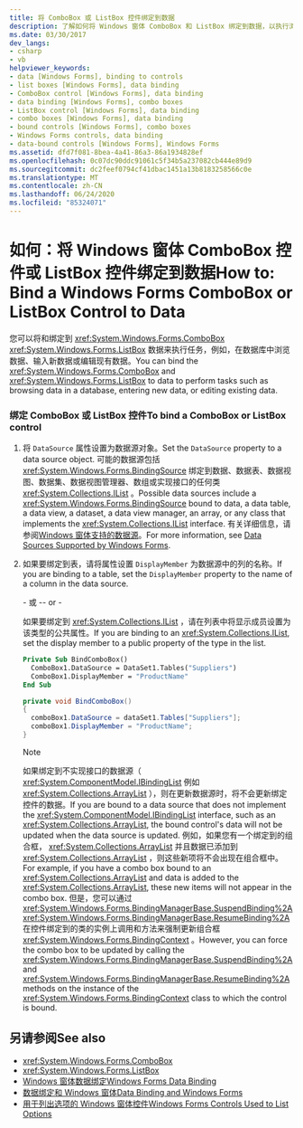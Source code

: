 ```yaml
---
title: 将 ComboBox 或 ListBox 控件绑定到数据
description: 了解如何将 Windows 窗体 ComboBox 和 ListBox 绑定到数据，以执行浏览数据库中的数据、输入新数据或编辑现有数据等任务。
ms.date: 03/30/2017
dev_langs:
- csharp
- vb
helpviewer_keywords:
- data [Windows Forms], binding to controls
- list boxes [Windows Forms], data binding
- ComboBox control [Windows Forms], data binding
- data binding [Windows Forms], combo boxes
- ListBox control [Windows Forms], data binding
- combo boxes [Windows Forms], data binding
- bound controls [Windows Forms], combo boxes
- Windows Forms controls, data binding
- data-bound controls [Windows Forms], Windows Forms
ms.assetid: dfd7f081-8bea-4a41-86a3-86a1934828ef
ms.openlocfilehash: 0c07dc90ddc91061c5f34b5a237082cb444e89d9
ms.sourcegitcommit: dc2feef0794cf41dbac1451a13b8183258566c0e
ms.translationtype: MT
ms.contentlocale: zh-CN
ms.lasthandoff: 06/24/2020
ms.locfileid: "85324071"
---
```

# <a name="how-to-bind-a-windows-forms-combobox-or-listbox-control-to-data"></a><span data-ttu-id="51b5a-103">如何：将 Windows 窗体 ComboBox 控件或 ListBox 控件绑定到数据</span><span class="sxs-lookup"><span data-stu-id="51b5a-103">How to: Bind a Windows Forms ComboBox or ListBox Control to Data</span></span>
<span data-ttu-id="51b5a-104">您可以将和绑定到 <xref:System.Windows.Forms.ComboBox> <xref:System.Windows.Forms.ListBox> 数据来执行任务，例如，在数据库中浏览数据、输入新数据或编辑现有数据。</span><span class="sxs-lookup"><span data-stu-id="51b5a-104">You can bind the <xref:System.Windows.Forms.ComboBox> and <xref:System.Windows.Forms.ListBox> to data to perform tasks such as browsing data in a database, entering new data, or editing existing data.</span></span>  
  
### <a name="to-bind-a-combobox-or-listbox-control"></a><span data-ttu-id="51b5a-105">绑定 ComboBox 或 ListBox 控件</span><span class="sxs-lookup"><span data-stu-id="51b5a-105">To bind a ComboBox or ListBox control</span></span>  
  
1. <span data-ttu-id="51b5a-106">将 `DataSource` 属性设置为数据源对象。</span><span class="sxs-lookup"><span data-stu-id="51b5a-106">Set the `DataSource` property to a data source object.</span></span> <span data-ttu-id="51b5a-107">可能的数据源包括 <xref:System.Windows.Forms.BindingSource> 绑定到数据、数据表、数据视图、数据集、数据视图管理器、数组或实现接口的任何类 <xref:System.Collections.IList> 。</span><span class="sxs-lookup"><span data-stu-id="51b5a-107">Possible data sources include a <xref:System.Windows.Forms.BindingSource> bound to data, a data table, a data view, a dataset, a data view manager, an array, or any class that implements the <xref:System.Collections.IList> interface.</span></span> <span data-ttu-id="51b5a-108">有关详细信息，请参阅[Windows 窗体支持的数据源](../data-sources-supported-by-windows-forms.md)。</span><span class="sxs-lookup"><span data-stu-id="51b5a-108">For more information, see [Data Sources Supported by Windows Forms](../data-sources-supported-by-windows-forms.md).</span></span>  
  
2. <span data-ttu-id="51b5a-109">如果要绑定到表，请将属性设置 `DisplayMember` 为数据源中的列的名称。</span><span class="sxs-lookup"><span data-stu-id="51b5a-109">If you are binding to a table, set the `DisplayMember` property to the name of a column in the data source.</span></span>  
  
     <span data-ttu-id="51b5a-110">\- 或 -</span><span class="sxs-lookup"><span data-stu-id="51b5a-110">\- or -</span></span>  
  
     <span data-ttu-id="51b5a-111">如果要绑定到 <xref:System.Collections.IList> ，请在列表中将显示成员设置为该类型的公共属性。</span><span class="sxs-lookup"><span data-stu-id="51b5a-111">If you are binding to an <xref:System.Collections.IList>, set the display member to a public property of the type in the list.</span></span>  
  
    ```vb  
    Private Sub BindComboBox()  
      ComboBox1.DataSource = DataSet1.Tables("Suppliers")  
      ComboBox1.DisplayMember = "ProductName"  
    End Sub  
    ```  
  
    ```csharp  
    private void BindComboBox()  
    {  
      comboBox1.DataSource = dataSet1.Tables["Suppliers"];  
      comboBox1.DisplayMember = "ProductName";  
    }  
    ```  
  
    > [!NOTE]
    > <span data-ttu-id="51b5a-112">如果绑定到不实现接口的数据源（ <xref:System.ComponentModel.IBindingList> 例如 <xref:System.Collections.ArrayList> ），则在更新数据源时，将不会更新绑定控件的数据。</span><span class="sxs-lookup"><span data-stu-id="51b5a-112">If you are bound to a data source that does not implement the <xref:System.ComponentModel.IBindingList> interface, such as an <xref:System.Collections.ArrayList>, the bound control's data will not be updated when the data source is updated.</span></span> <span data-ttu-id="51b5a-113">例如，如果您有一个绑定到的组合框， <xref:System.Collections.ArrayList> 并且数据已添加到 <xref:System.Collections.ArrayList> ，则这些新项将不会出现在组合框中。</span><span class="sxs-lookup"><span data-stu-id="51b5a-113">For example, if you have a combo box bound to an <xref:System.Collections.ArrayList> and data is added to the <xref:System.Collections.ArrayList>, these new items will not appear in the combo box.</span></span> <span data-ttu-id="51b5a-114">但是，您可以通过 <xref:System.Windows.Forms.BindingManagerBase.SuspendBinding%2A> <xref:System.Windows.Forms.BindingManagerBase.ResumeBinding%2A> 在控件绑定到的类的实例上调用和方法来强制更新组合框 <xref:System.Windows.Forms.BindingContext> 。</span><span class="sxs-lookup"><span data-stu-id="51b5a-114">However, you can force the combo box to be updated by calling the <xref:System.Windows.Forms.BindingManagerBase.SuspendBinding%2A> and <xref:System.Windows.Forms.BindingManagerBase.ResumeBinding%2A> methods on the instance of the <xref:System.Windows.Forms.BindingContext> class to which the control is bound.</span></span>  
  
## <a name="see-also"></a><span data-ttu-id="51b5a-115">另请参阅</span><span class="sxs-lookup"><span data-stu-id="51b5a-115">See also</span></span>

- <xref:System.Windows.Forms.ComboBox>
- <xref:System.Windows.Forms.ListBox>
- [<span data-ttu-id="51b5a-116">Windows 窗体数据绑定</span><span class="sxs-lookup"><span data-stu-id="51b5a-116">Windows Forms Data Binding</span></span>](../windows-forms-data-binding.md)
- [<span data-ttu-id="51b5a-117">数据绑定和 Windows 窗体</span><span class="sxs-lookup"><span data-stu-id="51b5a-117">Data Binding and Windows Forms</span></span>](../data-binding-and-windows-forms.md)
- [<span data-ttu-id="51b5a-118">用于列出选项的 Windows 窗体控件</span><span class="sxs-lookup"><span data-stu-id="51b5a-118">Windows Forms Controls Used to List Options</span></span>](windows-forms-controls-used-to-list-options.md)
